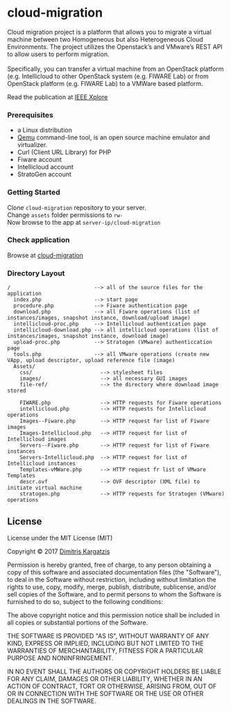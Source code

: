 # cloud-migration
Cloud migration project is a platform that allows you to migrate a virtual machine between two Homogeneous but also  Heterogeneous Cloud Environments. The project utilizes the Openstack’s and VMware’s REST API to allow users to perform migration.
<br><br>
Specifically, you can transfer a virtual machine from an OpenStack platform (e.g. Intellicloud  to other OpenStack system (e.g. FIWARE Lab) or from OpenStack platform (e.g. FIWARE Lab) to a VMWare based platform. 

Read the publication at <a href="https://ieeexplore.ieee.org/document/8080393">IEEE Xplore</a>

<h3>Prerequisites</h3>

<ul>
  <li>a Linux distribution</li>
  <li><a href="http://www.qemu.org/">Qemu</a> command-line tool, is an open source machine emulator and virtualizer.</li>
  <li>Curl (Client URL Library) for PHP</li>
  <li>Fiware account</li>
  <li>Intellicloud account</li>
  <li>StratoGen account</li>
</ul>

<h3>Getting Started</h3>

Clone `cloud-migration` repository to your server.
<br>
Change `assets` folder permissions to `rw-`
<br>
Now browse to the app at `server-ip/cloud-migration`

<h3>Check application</h3>

Browse at <a href="http://147.27.60.220/migration/">cloud-migration</a>

<h3>Directory Layout</h3>


```
/                           --> all of the source files for the application
  index.php                 --> start page
  procedure.php             --> Fiware authentication page
  download.php              --> all Fiware operations (list of instances/images, snapshot instance, download/upload image)
  intellicloud-proc.php     --> Intellicloud authentication page
  intellicloud-download.php --> all intellicloud operations (list of instances/images, snapshot instance, download image)
  upload-proc.php           --> Stratogen (VMware) authenticcation page
  tools.php                 --> all VMware operations (create new VApp, upload descriptor, upload reference file (image)
  Assets/
    css/                      --> stylesheet files
    images/                   --> all necessary GUI images 
    file-ref/                 --> the directory where download image stored 
    
    FIWARE.php                --> HTTP requests for Fiware operations 
    intellicloud.php          --> HTTP requests for Intellicloud operations 
    Images--Fiware.php        --> HTTP request for list of Fiware images
    Images-Intellicloud.php   --> HTTP request for list of Intellicloud images
    Servers--Fiware.php       --> HTTP request for list of Fiware instances
    Servers-Intellicloud.php  --> HTTP request for list of Intellicloud instances
    Templates-vMWare.php      --> HTTP request fr list of VMware Templates
    descr.ovf                 --> OVF descriptor (XML file) to initiate virtual machine 
    stratogen.php             --> HTTP requests for Stratogen (VMware) operations 

```   

## License

License under the MIT License (MIT)

Copyright © 2017 [Dimitris Kargatzis](https://www.linkedin.com/in/dimitris-kargatzis-1385a2101/)

Permission is hereby granted, free of charge, to any person obtaining a copy of this software and associated documentation files (the "Software"), to deal in the Software without restriction, including without limitation the rights to use, copy, modify, merge, publish, distribute, sublicense, and/or sell copies of the Software, and to permit persons to whom the Software is furnished to do so, subject to the following conditions:

The above copyright notice and this permission notice shall be included in all copies or substantial portions of the Software.

THE SOFTWARE IS PROVIDED "AS IS", WITHOUT WARRANTY OF ANY KIND, EXPRESS OR IMPLIED, INCLUDING BUT NOT LIMITED TO THE WARRANTIES OF MERCHANTABILITY, FITNESS FOR A PARTICULAR PURPOSE AND NONINFRINGEMENT. 

IN NO EVENT SHALL THE AUTHORS OR COPYRIGHT HOLDERS BE LIABLE FOR ANY CLAIM, DAMAGES OR OTHER LIABILITY, WHETHER IN AN ACTION OF CONTRACT, TORT OR OTHERWISE, ARISING FROM, OUT OF OR IN CONNECTION WITH THE SOFTWARE OR THE USE OR OTHER DEALINGS IN THE SOFTWARE.
